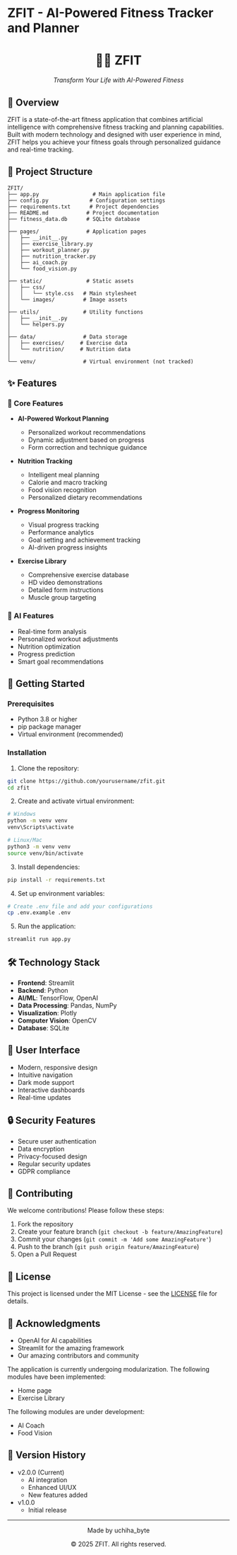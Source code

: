# ZFIT - AI-Powered Fitness Tracker and Planner

<div align="center">
    <h1>🏋️‍♂️ ZFIT</h1>
    <p><em>Transform Your Life with AI-Powered Fitness</em></p>
</div>

## 🌟 Overview

ZFIT is a state-of-the-art fitness application that combines artificial intelligence with comprehensive fitness tracking and planning capabilities. Built with modern technology and designed with user experience in mind, ZFIT helps you achieve your fitness goals through personalized guidance and real-time tracking.

## 📁 Project Structure

```
ZFIT/
├── app.py                 # Main application file
├── config.py             # Configuration settings
├── requirements.txt      # Project dependencies
├── README.md            # Project documentation
├── fitness_data.db      # SQLite database
│
├── pages/               # Application pages
│   ├── __init__.py
│   ├── exercise_library.py
│   ├── workout_planner.py
│   ├── nutrition_tracker.py
│   ├── ai_coach.py
│   └── food_vision.py
│
├── static/              # Static assets
│   ├── css/
│   │   └── style.css   # Main stylesheet
│   └── images/         # Image assets
│
├── utils/              # Utility functions
│   ├── __init__.py
│   └── helpers.py
│
├── data/               # Data storage
│   ├── exercises/     # Exercise data
│   └── nutrition/     # Nutrition data
│
└── venv/               # Virtual environment (not tracked)
```

## ✨ Features

### 🎯 Core Features

- **AI-Powered Workout Planning**
  - Personalized workout recommendations
  - Dynamic adjustment based on progress
  - Form correction and technique guidance

- **Nutrition Tracking**
  - Intelligent meal planning
  - Calorie and macro tracking
  - Food vision recognition
  - Personalized dietary recommendations

- **Progress Monitoring**
  - Visual progress tracking
  - Performance analytics
  - Goal setting and achievement tracking
  - AI-driven progress insights

- **Exercise Library**
  - Comprehensive exercise database
  - HD video demonstrations
  - Detailed form instructions
  - Muscle group targeting

### 🤖 AI Features

- Real-time form analysis
- Personalized workout adjustments
- Nutrition optimization
- Progress prediction
- Smart goal recommendations

## 🚀 Getting Started

### Prerequisites

- Python 3.8 or higher
- pip package manager
- Virtual environment (recommended)

### Installation

1. Clone the repository:
```bash
git clone https://github.com/yourusername/zfit.git
cd zfit
```

2. Create and activate virtual environment:
```bash
# Windows
python -m venv venv
venv\Scripts\activate

# Linux/Mac
python3 -m venv venv
source venv/bin/activate
```

3. Install dependencies:
```bash
pip install -r requirements.txt
```

4. Set up environment variables:
```bash
# Create .env file and add your configurations
cp .env.example .env
```

5. Run the application:
```bash
streamlit run app.py
```

## 🛠️ Technology Stack

- **Frontend**: Streamlit
- **Backend**: Python
- **AI/ML**: TensorFlow, OpenAI
- **Data Processing**: Pandas, NumPy
- **Visualization**: Plotly
- **Computer Vision**: OpenCV
- **Database**: SQLite

## 📱 User Interface

- Modern, responsive design
- Intuitive navigation
- Dark mode support
- Interactive dashboards
- Real-time updates

## 🔒 Security Features

- Secure user authentication
- Data encryption
- Privacy-focused design
- Regular security updates
- GDPR compliance

## 🤝 Contributing

We welcome contributions! Please follow these steps:

1. Fork the repository
2. Create your feature branch (`git checkout -b feature/AmazingFeature`)
3. Commit your changes (`git commit -m 'Add some AmazingFeature'`)
4. Push to the branch (`git push origin feature/AmazingFeature`)
5. Open a Pull Request

## 📝 License

This project is licensed under the MIT License - see the [LICENSE](LICENSE) file for details.

## 🙏 Acknowledgments

- OpenAI for AI capabilities
- Streamlit for the amazing framework
- Our amazing contributors and community

The application is currently undergoing modularization. The following modules have been implemented:
- Home page
- Exercise Library

The following modules are under development:
- AI Coach
- Food Vision

## 🔄 Version History

- v2.0.0 (Current)
  - AI integration
  - Enhanced UI/UX
  - New features added
- v1.0.0
  - Initial release

---

<div align="center">
    <p>Made by uchiha_byte</p>
    <p>© 2025 ZFIT. All rights reserved.</p>
</div>
